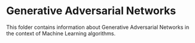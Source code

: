 # Generative Adversarial Networks

This folder contains information about Generative Adversarial Networks in the context of Machine Learning algorithms.